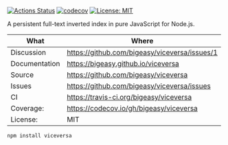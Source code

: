 [![Actions Status](https://github.com/bigeasy/viceversa/workflows/Node%20CI/badge.svg)](https://github.com/bigeasy/viceversa/actions)
[![codecov](https://codecov.io/gh/bigeasy/viceversa/branch/master/graph/badge.svg)](https://codecov.io/gh/bigeasy/viceversa)
[![License: MIT](https://img.shields.io/badge/License-MIT-yellow.svg)](https://opensource.org/licenses/MIT)

A persistent full-text inverted index in pure JavaScript for Node.js.

| What          | Where                                         |
| --- | --- |
| Discussion    | https://github.com/bigeasy/viceversa/issues/1 |
| Documentation | https://bigeasy.github.io/viceversa           |
| Source        | https://github.com/bigeasy/viceversa          |
| Issues        | https://github.com/bigeasy/viceversa/issues   |
| CI            | https://travis-ci.org/bigeasy/viceversa       |
| Coverage:     | https://codecov.io/gh/bigeasy/viceversa       |
| License:      | MIT                                           |


```
npm install viceversa
```
